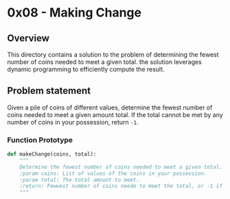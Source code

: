 # 0x08 - Making Change

## Overview

This directory contains a solution to the problem of determining the fewest number of coins needed to meet a given total. the solution leverages dynamic programming to efficiently compute the result.

## Problem statement

Given a pile of coins of different values, determine the fewest number of coins needed to meet a given amount total. If the total cannot be met by any number of coins in your possession, return `-1`.

### Function Prototype

```python
def makeChange(coins, total):
	"""
	Determine the fewest number of coins needed to meet a given total.
	:param coins: List of values of the coins in your possession.
	:param total: The total amount to meet.
	:return: Fewwest number of coins neede to meet the total, or -1 if it's not possible.
	"""
